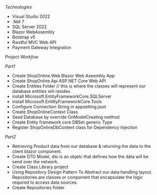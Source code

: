 *Technologies*
- Visual Studio 2022
- .Net 7
- SQL Server 2022
- Blazor WebAssembly
- Botstrap v5
- Rwstful MVC Web API
- Payment Gateway Integration

*Project Workfow*

*Part1*
- Create ShopOnline.Web Blazor Web Aseembly App
- Create ShopOnline.Api ASP.NET Core Web API 
- Create Entities Folder // this is where the classes will represent our database entities will resides.
- install Microsoft.EntityFrameworkCore.SQLServer
- install Microsoft.EntittyFrameworkCore.Tools
- Configure Connection String in appsetting.json
- Create ShopOnlineContext Class
- Seed Database by override OnModelCreating method
- Create Entity framework core DBSet generic Type
- Register ShopOnlineDbContext class for Dependency Injection

*Part2*

- Retrieving Product data from our database & returning the data to the client blazor component.
- Create DTO Model, dto is an objetc that defines how the data will be send over the network.
- Create Class Library project
- Using Repository Design Pattern To Abstract our data handling layout. Repositories are classes or component that encapsulate the logic required to access data sources.
- Create Repositories folder
